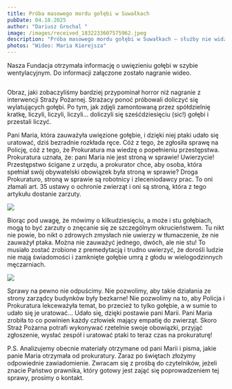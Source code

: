 ```yaml
---
title: Próba masowego mordu gołębi w Suwałkach
pubDate: 04.18.2025
author: "Dariusz Grochal "
image: /images/received_1832233607575962.jpeg
description: "Próba masowego mordu gołębi w Suwałkach – służby nie widzą problemu "
photos: "Wideo: Maria Kierejsza"
---
```

Nasza Fundacja otrzymała informację o uwięzieniu gołębi w szybie wentylacyjnym. Do informacji załączone zostało nagranie wideo. 

![]()

Obraz, jaki zobaczyliśmy bardziej przypominał horror niż nagranie z interwencji Straży Pożarnej. Strażacy ponoć próbowali doliczyć się wylatujących gołębi. Po tym, jak zdjęli zamontowaną przez spółdzielnię kratkę, liczyli, liczyli, liczyli… doliczyli się sześćdziesięciu (sic!) gołębi i przestali liczyć. 

Pani Maria, która zauważyła uwięzione gołębie, i dzięki niej ptaki udało się uratować, dziś bezradnie rozkłada ręce. Cóż z tego, że zgłosiła sprawę na Policję, cóż z tego, że Prokuratura ma wiedzę o popełnieniu przestępstwa. Prokuratura uznała, że: pani Maria nie jest stroną w sprawie!
Uwierzycie! Przestępstwo ścigane z urzędu, a prokurator chce, aby osoba, która spełniał swój obywatelski obowiązek była stroną w sprawie? Droga Prokuraturo, stroną w sprawie są robotnicy i zleceniodawcy prac. To oni złamali art. 35 ustawy o ochronie zwierząt i oni są stroną, która z tego artykułu dostanie zarzuty.

![](/images/received_979908007351903.jpeg)

Biorąc pod uwagę, że mówimy o kilkudziesięciu, a może i stu gołębiach, mogą to być zarzuty o znęcanie się ze szczególnym okrucieństwem. Tu nikt nie powie, bo nikt o zdrowych zmysłach nie uwierzy w tłumaczenie, że nie zauważył ptaka. Można nie zauważyć jednego, dwóch, ale nie stu! To musiało zostać zrobione z premedytacją i trudno uwierzyć, że dorośli ludzie nie mają świadomości i zamknięte gołębie umrą z głodu w wielogodzinnych męczarniach. 

![](/images/received_1832233607575962.jpeg)

Sprawy na pewno nie odpuścimy. Nie pozwolimy, aby takie działania ze strony zarządcy budynków były bezkarne! Nie pozwolimy na to, aby Policja i Prokuratura lekceważyła temat, bo przecież to tylko gołębie, a w sumie to udało się je uratować… Udało się, dzięki postawie pani Marii. Pani Maria zrobiła to co powinien każdy człowiek mający empatię do zwierząt. Skoro Straż
Pożarna potrafi wykonywać rzetelnie swoje obowiązki, przyjąć zgłoszenie, wysłać zespół i uratować ptaki to teraz czas na prokuraturę!

P.S. Analizujemy obecnie materiały otrzymane od pani Marii i pisma, jakie panie Maria otrzymała od prokuratury. Zaraz po świętach złożymy odpowiednie zawiadomienie. Zwracam się z prośbą do czytelników, jeżeli znacie Państwo prawnika, który gotowy jest zająć się poprowadzeniem tej sprawy, prosimy o kontakt.
